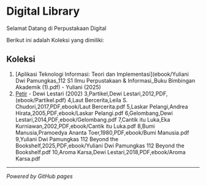 # Digital Library

Selamat Datang di Perpustakaan Digital 

Berikut ini adalah Koleksi yang dimiliki: 

## Koleksi
1. [Aplikasi Teknologi Informasi: Teori dan Implementasi](ebook/Yuliani Dwi Pamungkas_112 S1 Ilmu Perpustakaan & Informasi_Buku Bimbingan Akademik (1).pdf) - Yuliani (2025)
2. [Petir](ebook/Petir.pdf) - Dewi Lestari (2002)
3,Partikel,Dewi Lestari,2012,PDF,(ebook/Partikel.pdf)
4,Laut Bercerita,Leila S. Chudori,2017,PDF,ebook/Laut Bercerita.pdf
5,Laskar Pelangi,Andrea Hirata,2005,PDF,ebook/Laskar Pelangi.pdf
6,Gelombang,Dewi Lestari,2014,PDF,ebook/Gelombang.pdf
7,Cantik itu Luka,Eka Kurniawan,2002,PDF,ebook/Cantik itu Luka.pdf
8,Bumi Manusia,Pramoedya Ananta Toer,1980,PDF,ebook/Bumi Manusia.pdf
9,Yuliani Dwi Pamungkas 112 Beyond the Bookshelf,2025,PDF,ebook/Yuliani Dwi Pamungkas 112 Beyond the Bookshelf.pdf
10,Aroma Karsa,Dewi Lestari,2018,PDF,ebook/Aroma Karsa.pdf


   
---

*Powered by GitHub pages*
